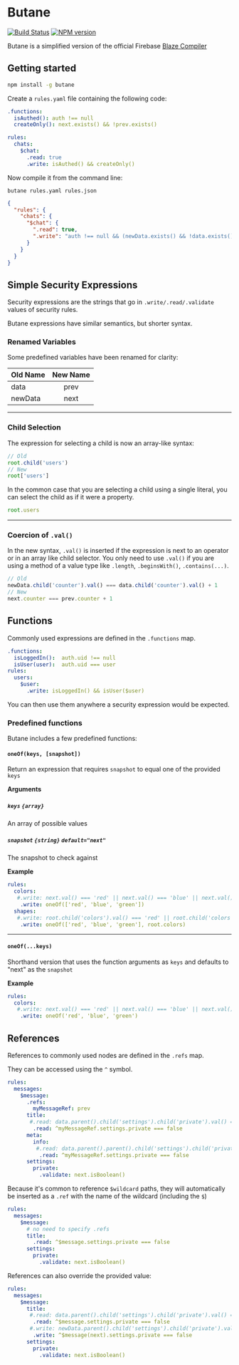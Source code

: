 # Butane

[![Build Status][travis-image]][travis-url]
[![NPM version][npm-image]][npm-url]

Butane is a simplified version of the official Firebase
[Blaze Compiler](https://github.com/firebase/blaze_compiler)

##  Getting started

```bash
npm install -g butane
```

Create a `rules.yaml` file containing the following code:

```yaml
.functions:
  isAuthed(): auth !== null
  createOnly(): next.exists() && !prev.exists()

rules:
  chats:
    $chat:
      .read: true
      .write: isAuthed() && createOnly()
```

Now compile it from the command line:

```
butane rules.yaml rules.json
```

```json
{
  "rules": {
    "chats": {
      "$chat": {
        ".read": true,
        ".write": "auth !== null && (newData.exists() && !data.exists())"
      }
    }
  }
}
```

## Simple Security Expressions

Security expressions are the strings that go in `.write/.read/.validate`
values of security rules.

Butane expressions have similar semantics, but shorter syntax.

### Renamed Variables

Some predefined variables have been renamed for clarity:

| Old Name  | New Name  |
| :-------- |:---------:|
| data      | prev      |
| newData   | next      |

***

### Child Selection

The expression for selecting a child is now an array-like syntax:

```javascript
// Old
root.child('users')
// New
root['users']
```

In the common case that you are selecting a child using a single literal,
you can select the child as if it were a property.

```javascript
root.users
```

***

### Coercion of `.val()`

In the new syntax, `.val()` is inserted if the expression is next to an operator
or in an array like child selector. You only need to use `.val()` if you
are using a method of a value type like `.length`, `.beginsWith()`, `.contains(...)`.

```javascript
// Old
newData.child('counter').val() === data.child('counter').val() + 1
// New
next.counter === prev.counter + 1
```

## Functions

Commonly used expressions are defined in the `.functions` map.

```yaml
.functions:
  isLoggedIn():  auth.uid !== null
  isUser(user):  auth.uid === user
rules:
  users:
    $user:
      .write: isLoggedIn() && isUser($user)
```

You can then use them anywhere a security expression would be expected.

### Predefined functions

Butane includes a few predefined functions:

#### `oneOf(keys, [snapshot])`

Return an expression that requires `snapshot` to equal one of the provided `keys`

**Arguments**

##### `keys` `{array}`

An array of possible values

##### `snapshot` `{string}` `default="next"`

The snapshot to check against

**Example**

```yaml
rules:
  colors:
   #.write: next.val() === 'red' || next.val() === 'blue' || next.val() === 'green'
    .write: oneOf(['red', 'blue', 'green'])
  shapes:
   #.write: root.child('colors').val() === 'red' || root.child('colors').val() === 'blue' || root.child('colors').val() === 'green'
    .write: oneOf(['red', 'blue', 'green'], root.colors)
```

***

#### `oneOf(...keys)`

Shorthand version that uses the function arguments as `keys` and defaults
to "next" as the `snapshot`

**Example**

```yaml
rules:
  colors:
   #.write: next.val() === 'red' || next.val() === 'blue' || next.val() === 'green'
    .write: oneOf('red', 'blue', 'green')
```

## References

References to commonly used nodes are defined in the `.refs` map.

They can be accessed using the `^` symbol.

```yaml
rules:
  messages:
    $message:
      .refs:
        myMessageRef: prev
      title:
       #.read: data.parent().child('settings').child('private').val() === false
        .read: ^myMessageRef.settings.private === false
      meta:
        info:
         #.read: data.parent().parent().child('settings').child('private').val() === false
          .read: ^myMessageRef.settings.private === false
      settings:
        private:
          .validate: next.isBoolean()
```

Because it's common to reference `$wildcard` paths, they will automatically
be inserted as a `.ref` with the name of the wildcard (including the `$`)

```yaml
rules:
  messages:
    $message:
      # no need to specify .refs
      title:
        .read: ^$message.settings.private === false
      settings:
        private:
          .validate: next.isBoolean()
```

References can also override the provided value:

```yaml
rules:
  messages:
    $message:
      title:
       #.read: data.parent().child('settings').child('private').val() === false
        .read: ^$message.settings.private === false
       #.write: newData.parent().child('settings').child('private').val() === false
        .write: ^$message(next).settings.private === false
      settings:
        private:
          .validate: next.isBoolean()
```

[npm-url]: https://npmjs.org/package/butane
[npm-image]: http://img.shields.io/npm/v/butane.svg

[travis-url]: https://travis-ci.org/aputinski/butane
[travis-image]: http://img.shields.io/travis/aputinski/butane.svg
